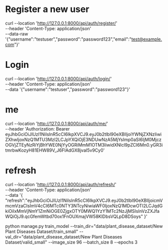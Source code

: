 # Register a new user
curl --location 'http://127.0.0.1:8000/api/auth/register/' \
--header 'Content-Type: application/json' \
--data-raw '{"username":"testuser","password":"password123","email":"test@example.com"}'

# Login
curl --location 'http://127.0.0.1:8000/api/auth/login/' \
--header 'Content-Type: application/json' \
--data '{"username":"testuser","password":"password123"}'

# me 
curl --location 'http://127.0.0.1:8000/api/auth/me/' \
--header 'Authorization: Bearer eyJhbGciOiJIUzI1NiIsInR5cCI6IkpXVCJ9.eyJ0b2tlbl90eXBlIjoiYWNjZXNzIiwiZXhwIjoxNzQ1MTU3MzI2LCJpYXQiOjE3NDUwNzA5MjYsImp0aSI6IjM0MjczOGVjZTEyNzRiYjBhYWE0NjYyOGRiMmM1OTM3IiwidXNlcl9pZCI6Mn0.yGR3itmrbwKozyH81EHW89V_J6FlAdGX8jvaI5v9Cy0'

# refresh
curl --location 'http://127.0.0.1:8000/api/auth/refresh/' \
--header 'Content-Type: application/json' \
--data '{
    "refresh":"eyJhbGciOiJIUzI1NiIsInR5cCI6IkpXVCJ9.eyJ0b2tlbl90eXBlIjoicmVmcmVzaCIsImV4cCI6MTc0NTY3NTcyNiwiaWF0IjoxNzQ1MDcwOTI2LCJqdGkiOiIxMmVjNmY1ZmNiOGE0ZjgxOTY0MWQ1YzY1MTc2NzJjMSIsInVzZXJfaWQiOjJ9.qcGfemWtbd70ox1FnOUXmajVW58KlDbsVQLpD8DSoys"
}'





python manage.py train_model   --train_dir="data/plant_disease_dataset/New Plant Diseases Dataset/train_small"   --val_dir="data/plant_disease_dataset/New Plant Diseases Dataset/valid_small" --image_size 96 --batch_size 8 --epochs 3
